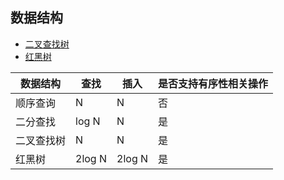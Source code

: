 ## 数据结构
* [二叉查找树](https://github.com/woai3c/Algorithm/tree/master/03/binary-search-tree)
* [红黑树](https://github.com/woai3c/Algorithm/tree/master/03/red-black-tree)

|数据结构|查找|插入|是否支持有序性相关操作|
|-|-|-|-|
|顺序查询|N|N|否|
|二分查找|log N|N|是|
|二叉查找树|N|N|是|
|红黑树|2log N|2log N|是|
